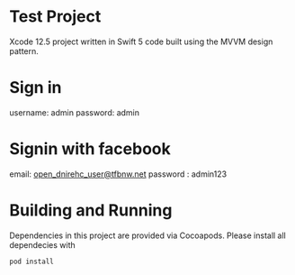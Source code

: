# Test Project
Xcode 12.5 project written in Swift 5 code built using the MVVM design pattern.

# Sign in 

username: admin
password: admin


# Signin with facebook 

email: open_dnirehc_user@tfbnw.net
password : admin123


# Building and Running
Dependencies in this project are provided via Cocoapods. Please install all dependecies with

`pod install`
